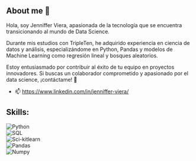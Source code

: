 ## About me 👋
Hola, soy Jenniffer Viera, apasionada de la tecnología que se encuentra transicionando al mundo de Data Science. 

Durante mis estudios con TripleTen, he adquirido experiencia en ciencia de datos y análisis, especializándome en Python, Pandas y modelos de Machine Learning como regresión lineal y bosques aleatorios. 

Estoy entusiasmado por contribuir al éxito de tu equipo en proyectos innovadores. Si buscas un colaborador comprometido y apasionado por el data science, ¡contáctame! 🚀
- 📫 https://www.linkedin.com/in/jenniffer-viera/
<!--
**jenviera/jenviera** is a ✨ _special_ ✨ repository because its `README.md` (this file) appears on your GitHub profile.

-->
## Skills:
![Python](https://img.shields.io/badge/Python-black?style=for-the-badge&logo=python&logoColor=yellow&logoColor101010) </br> ![SQL](https://img.shields.io/badge/SQL-yellow?style=for-the-badge&logo=sql&logoColor=white&logoColor101010) </br>
![Sci-kitlearn](https://img.shields.io/badge/Scikit_learn-blue?style=for-the-badge&logo=scikit-learn&logoColor=yellow&logoColor101010) </br>
![Pandas](https://img.shields.io/badge/pandas-orange?style=for-the-badge&logo=pandas&logoColor=white&logoColor101010) </br>
![Numpy](https://img.shields.io/badge/numpy-red?style=for-the-badge&logo=numpy&logoColor=white&logoColor101010) </br>
